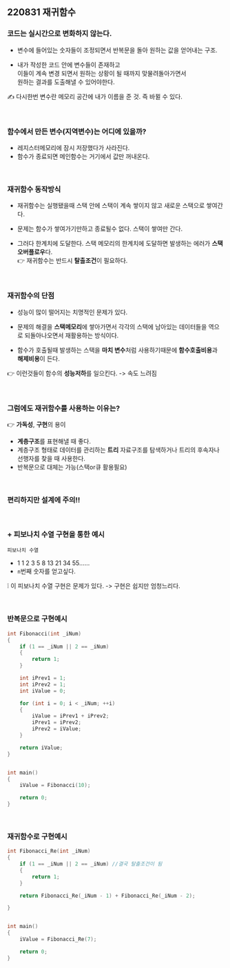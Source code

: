 ## 220831 재귀함수

### 코드는 실시간으로 변화하지 않는다.
* 변수에 들어있는 숫자들이 조정되면서 반복문을 돌아 원하는 값을 얻어내는 구조.  

* 내가 작성한 코드 안에 변수들이 존재하고   
    이들이 계속 변경 되면서 원하는 상황이 될 때까지   맞물려돌아가면서  
    원하는 결과를 도출해낼 수 있어야한다.  

✍ 다시한번 변수란 메모리 공간에 내가 이름을 준 것. 즉 바뀔 수 있다.

<br/>

### 함수에서 만든 변수(지역변수)는 어디에 있을까?
* 레지스터메모리에 잠시 저장했다가 사라진다.
* 함수가 종료되면 메인함수는 거기에서 값만 꺼내온다.  

<br/>

### 재귀함수 동작방식
* 재귀함수는 실행됐을때 스택 안에 스택이 계속 쌓이지 않고 새로운 스택으로 쌓여간다.

 * 문제는 함수가 쌓여가기만하고 종료될수 없다. 스택이 쌓여만 간다.  

* 그러다 한계치에 도달한다. 스택 메모리의 한계치에 도달하면 발생하는 에러가 **스택오버플로우**다.  
👉 재귀함수는 반드시 **탈출조건**이 필요하다.

 <br/>

 ### 재귀함수의 단점
* 성능이 많이 떨어지는 치명적인 문제가 있다.  

* 문제의 해결을 **스택메모리**에 쌓아가면서 각각의 스택에 남아있는 데이터들을 역으로 되돌아나오면서 재활용하는 방식이다.  

* 함수가 호출될때 발생하는 스택을 **마치 변수**처럼 사용하기때문에 **함수호출비용**과 **해제비용**이 든다.  

👉 이런것들이 함수의 **성능저하**를 일으킨다. -> 속도 느려짐

<br/>

 ### 그럼에도 재귀함수를 사용하는 이유는?
👉 **가독성**, **구현**의 용이

* **계층구조**를 표현해낼 때 좋다.
* 계층구조 형태로 데이터를 관리하는 **트리** 자료구조를 탐색하거나 트리의 후속자나 선행자를 찾을 때 사용한다.  
* 반복문으로 대체는 가능(스택or큐 활용필요)

<br/>

### **편리하지만 설계에 주의!!**

<br/>

### + 피보나치 수열 구현을 통한 예시 

`피보나치 수열`
* 1 1 2 3 5 8 13 21 34 55...... 
* `n`번째 숫자를 얻고싶다.    

❕ 이 피보나치 수열 구현은 문제가 있다. -> 구현은 쉽지만 엄청느리다.

<br/>

### 반복문으로 구현예시 
```cpp
int Fibonacci(int _iNum)
{
	if (1 == _iNum || 2 == _iNum)
	{
		return 1;
	}

	int iPrev1 = 1;
	int iPrev2 = 1;
	int iValue = 0;

	for (int i = 0; i < _iNum; ++i)
	{
		iValue = iPrev1 + iPrev2;
		iPrev1 = iPrev2;
		iPrev2 = iValue;
	}

	return iValue;
}


int main()
{	
	iValue = Fibonacci(10);

	return 0;
}
```

<br/>

### 재귀함수로 구현예시
```cpp
int Fibonacci_Re(int _iNum)
{
	if (1 == _iNum || 2 == _iNum) //결국 탈출조건이 됨
	{
		return 1;
	}

	return Fibonacci_Re(_iNum - 1) + Fibonacci_Re(_iNum - 2);

}


int main()
{	
	iValue = Fibonacci_Re(7);

	return 0;
}
```


